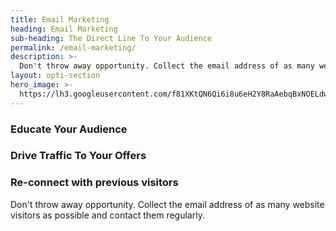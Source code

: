 ```yaml
---
title: Email Marketing
heading: Email Marketing
sub-heading: The Direct Line To Your Audience
permalink: /email-marketing/
description: >-
  Don't throw away opportunity. Collect the email address of as many website visitors as possible and contact them regularly.
layout: opti-section
hero_image: >-
  https://lh3.googleusercontent.com/f81XKtQN6Qi6i8u6eH2Y8RaAebqBxNOELdwRmq1B7LWbT4SNnGPUXtKJDP-Ktrk7ORoUCon6zpIMThfYLz0=w1200-h500-c-rj-e30#.jpg
---
```


### Educate Your Audience

### Drive Traffic To Your Offers

### Re-connect with previous visitors

Don't throw away opportunity. Collect the email address of as many website visitors as possible and contact them regularly.